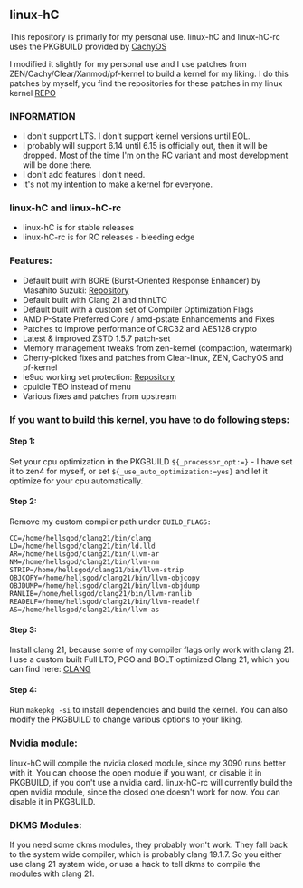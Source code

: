 ## linux-hC

This repository is primarly for my personal use. linux-hC and linux-hC-rc uses the PKGBUILD provided by [CachyOS](https://github.com/CachyOS/linux-cachyos)

I modified it slightly for my personal use and I use patches from ZEN/Cachy/Clear/Xanmod/pf-kernel to build a kernel for my liking. I do this patches by myself, you find the repositories for these patches in my linux kernel [REPO](https://github.com/hellsgod/linux)

### INFORMATION
- I don't support LTS. I don't support kernel versions until EOL. 
- I probably will support 6.14 until 6.15 is officially out, then it will be dropped. Most of the time I'm on the RC variant and most development will be done there.
- I don't add features I don't need.
- It's not my intention to make a kernel for everyone.

### linux-hC and linux-hC-rc
- linux-hC is for stable releases
- linux-hC-rc is for RC releases - bleeding edge

### Features:
- Default built with BORE (Burst-Oriented Response Enhancer) by Masahito Suzuki: [Repository](https://github.com/firelzrd/bore-scheduler)
- Default built with Clang 21 and thinLTO
- Default built with a custom set of Compiler Optimization Flags
- AMD P-State Preferred Core / amd-pstate Enhancements and Fixes
- Patches to improve performance of CRC32 and AES128 crypto
- Latest & improved ZSTD 1.5.7 patch-set
- Memory management tweaks from zen-kernel (compaction, watermark)
- Cherry-picked fixes and patches from Clear-linux, ZEN, CachyOS and pf-kernel
- le9uo working set protection: [Repository](https://github.com/firelzrd/le9uo)
- cpuidle TEO instead of menu
- Various fixes and patches from upstream

### If you want to build this kernel, you have to do following steps:

#### Step 1:
Set your cpu optimization in the PKGBUILD `${_processor_opt:=}` - I have set it to zen4 for myself, or set `${_use_auto_optimization:=yes}` and let it optimize for your cpu automatically.

#### Step 2:
Remove my custom compiler path under `BUILD_FLAGS:`
```
CC=/home/hellsgod/clang21/bin/clang
LD=/home/hellsgod/clang21/bin/ld.lld
AR=/home/hellsgod/clang21/bin/llvm-ar
NM=/home/hellsgod/clang21/bin/llvm-nm
STRIP=/home/hellsgod/clang21/bin/llvm-strip
OBJCOPY=/home/hellsgod/clang21/bin/llvm-objcopy
OBJDUMP=/home/hellsgod/clang21/bin/llvm-objdump
RANLIB=/home/hellsgod/clang21/bin/llvm-ranlib
READELF=/home/hellsgod/clang21/bin/llvm-readelf
AS=/home/hellsgod/clang21/bin/llvm-as
```
#### Step 3:
Install clang 21, because some of my compiler flags only work with clang 21. I use a custom built Full LTO, PGO and BOLT optimized Clang 21, which you can find here: [CLANG](https://github.com/Mandi-Sa/clang/releases)

#### Step 4:
Run `makepkg -si` to install dependencies and build the kernel. You can also modify the PKGBUILD to change various options to your liking.

### Nvidia module:
linux-hC will compile the nvidia closed module, since my 3090 runs better with it. You can choose the open module if you want, or disable it in PKGBUILD, if you don't use a nvidia card.
linux-hC-rc will currently build the open nvidia module, since the closed one doesn't work for now. You can disable it in PKGBUILD.

### DKMS Modules:
If you need some dkms modules, they probably won't work. They fall back to the system wide compiler, which is probably clang 19.1.7. So you either use clang 21 system wide, or use a hack to tell dkms to compile the modules with clang 21.

